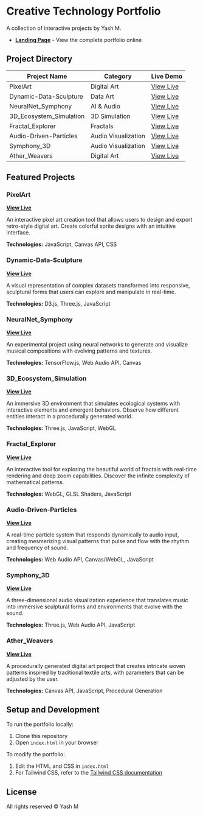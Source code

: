 # Creative Technology Portfolio

A collection of interactive projects by Yash M.

- **[Landing Page](https://yashm20.github.io/projects/)** - View the complete portfolio online

## Project Directory

| Project Name | Category | Live Demo |
|--------------|----------|-----------|
| PixelArt | Digital Art | [View Live](https://yashm20.github.io/projects/pixelart/index.html) |
| Dynamic-Data-Sculpture | Data Art | [View Live](https://yashm20.github.io/projects/dynamic-data-sculpture/index.html) |
| NeuralNet_Symphony | AI & Audio | [View Live](https://yashm20.github.io/projects/NeuralNet_Symphony/index.html) |
| 3D_Ecosystem_Simulation | 3D Simulation | [View Live](https://yashm20.github.io/projects/3D_Ecosystem_Simulation/index.html) |
| Fractal_Explorer | Fractals | [View Live](https://yashm20.github.io/projects/Fractal_Explorer/index.html) |
| Audio-Driven-Particles | Audio Visualization | [View Live](https://yashm20.github.io/projects/Audio-Driven-Particles/index.html) |
| Symphony_3D | Audio Visualization | [View Live](https://yashm20.github.io/projects/Symphony_3D/index.html) |
| Ather_Weavers | Digital Art | [View Live](https://yashm20.github.io/projects/Ather_Weavers/index.html) |

## Featured Projects

### PixelArt
**[View Live](https://yashm20.github.io/projects/pixelart/index.html)**

An interactive pixel art creation tool that allows users to design and export retro-style digital art. Create colorful sprite designs with an intuitive interface.

**Technologies:** JavaScript, Canvas API, CSS

### Dynamic-Data-Sculpture
**[View Live](https://yashm20.github.io/projects/dynamic-data-sculpture/index.html)**

A visual representation of complex datasets transformed into responsive, sculptural forms that users can explore and manipulate in real-time.

**Technologies:** D3.js, Three.js, JavaScript

### NeuralNet_Symphony
**[View Live](https://yashm20.github.io/projects/NeuralNet_Symphony/index.html)**

An experimental project using neural networks to generate and visualize musical compositions with evolving patterns and textures.

**Technologies:** TensorFlow.js, Web Audio API, Canvas

### 3D_Ecosystem_Simulation
**[View Live](https://yashm20.github.io/projects/3D_Ecosystem_Simulation/index.html)**

An immersive 3D environment that simulates ecological systems with interactive elements and emergent behaviors. Observe how different entities interact in a procedurally generated world.

**Technologies:** Three.js, JavaScript, WebGL

### Fractal_Explorer
**[View Live](https://yashm20.github.io/projects/Fractal_Explorer/index.html)**

An interactive tool for exploring the beautiful world of fractals with real-time rendering and deep zoom capabilities. Discover the infinite complexity of mathematical patterns.

**Technologies:** WebGL, GLSL Shaders, JavaScript

### Audio-Driven-Particles
**[View Live](https://yashm20.github.io/projects/Audio-Driven-Particles/index.html)**

A real-time particle system that responds dynamically to audio input, creating mesmerizing visual patterns that pulse and flow with the rhythm and frequency of sound.

**Technologies:** Web Audio API, Canvas/WebGL, JavaScript

### Symphony_3D
**[View Live](https://yashm20.github.io/projects/Symphony_3D/index.html)**

A three-dimensional audio visualization experience that translates music into immersive sculptural forms and environments that evolve with the sound.

**Technologies:** Three.js, Web Audio API, JavaScript

### Ather_Weavers
**[View Live](https://yashm20.github.io/projects/Ather_Weavers/index.html)**

A procedurally generated digital art project that creates intricate woven patterns inspired by traditional textile arts, with parameters that can be adjusted by the user.

**Technologies:** Canvas API, JavaScript, Procedural Generation

## Setup and Development

To run the portfolio locally:

1. Clone this repository
2. Open `index.html` in your browser

To modify the portfolio:

1. Edit the HTML and CSS in `index.html` 
2. For Tailwind CSS, refer to the [Tailwind CSS documentation](https://tailwindcss.com/docs)

## License

All rights reserved © Yash M
